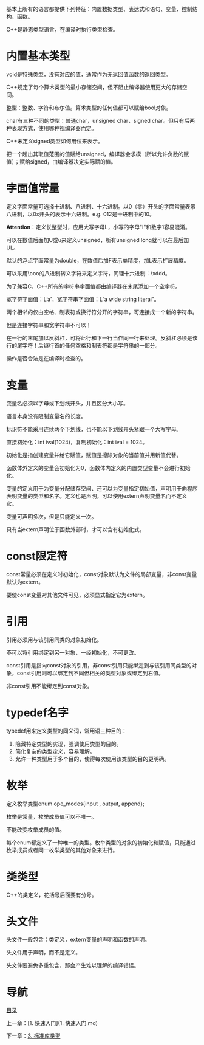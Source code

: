 基本上所有的语言都提供下列特征：内置数据类型、表达式和语句、变量、控制结构、函数。

C++是静态类型语言，在编译时执行类型检查。

# 内置基本类型

void是特殊类型，没有对应的值，通常作为无返回值函数的返回类型。

C++规定了每个算术类型的最小存储空间，但不阻止编译器使用更大的存储空间。

整型：整数、字符和布尔值。算术类型的任何值都可以赋给bool对象。

char有三种不同的类型：普通char，unsigned char，signed char。但只有后两种表现方式，使用哪种视编译器而定。

C++未定义signed类型如何用位来表示。

把一个超出其取值范围的值赋给unsigned，编译器会求模（所以允许负数的赋值）；赋给signed，由编译器决定实际赋的值。


# 字面值常量

定义字面常量可选择十进制、八进制、十六进制。以0（零）开头的字面常量表示八进制，以0x开头的表示十六进制。e.g. 012是十进制中的10。

**Attention**：定义长整型时，应用大写字母L，小写的字母"l"和数字1容易混淆。

可以在数值后面加U或u来定义unsigned，所有unsigned long就可以在最后加UL。

默认的浮点字面常量为double，在数值后加F表示单精度，加L表示扩展精度。

可以采用\ooo的八进制转义字符来定义字符，同理十六进制：\xddd。

为了兼容C，C++所有的字符串字面值都由编译器在末尾添加一个空字符。

宽字符字面值：L’a’，宽字符串字面值：L”a wide string literal”。

两个相邻的仅由空格、制表符或换行符分开的字符串，可连接成一个新的字符串。

但是连接字符串和宽字符串不可以！

在一行的末尾加以反斜杠，可将此行和下一行当作同一行来处理。反斜杠必须是该行的尾字符！后继行首的任何空格和制表符都是字符串的一部分。

操作是否合法是在编译时检查的。

# 变量

变量名必须以字母或下划线开头，并且区分大小写。

语言本身没有限制变量名的长度。

标识符不能采用连续两个下划线，也不能以下划线开头紧跟一个大写字母。

直接初始化：int ival(1024)，复制初始化：int ival = 1024。

初始化是指创建变量并给它赋值，赋值是擦除对象的当前值并用新值代替。

函数体外定义的变量会初始化为0，函数体内定义的内置类型变量不会进行初始化。

变量的定义用于为变量分配储存空间、还可以为变量指定初始值，声明用于向程序表明变量的类型和名字。定义也是声明，可以使用extern声明变量名而不定义它。

变量可声明多次，但是只能定义一次。

只有当extern声明位于函数外部时，才可以含有初始化式。


# const限定符

const常量必须在定义时初始化，const对象默认为文件的局部变量，非const变量默认为extern。

要使const变量对其他文件可见，必须显式指定它为extern。


# 引用

引用必须用与该引用同类的对象初始化。

不可以将引用绑定到另一对象，一经初始化，不可更改。

const引用是指向const对象的引用，非const引用只能绑定到与该引用同类型的对象，const引用则可以绑定到不同但相关的类型对象或绑定到右值。

非const引用不能绑定到const对象。 

# typedef名字

typedef用来定义类型的同义词，常用语三种目的：

1. 隐藏特定类型的实现，强调使用类型的目的。
2. 简化复杂的类型定义，容易理解。
3. 允许一种类型用于多个目的，使得每次使用该类型的目的更明确。


# 枚举

定义枚举类型enum ope_modes{input , output, append};

枚举是常量，枚举成员值可以不唯一。

不能改变枚举成员的值。

每个enum都定义了一种唯一的类型。枚举类型的对象的初始化和赋值，只能通过枚举成员或者同一枚举类型的其他对象来进行。


# 类类型

C++的类定义，花括号后面要有分号。


# 头文件

头文件一般包含：类定义，extern变量的声明和函数的声明。

头文件用于声明，而不是定义。

头文件要避免多重包含，那会产生难以理解的编译错误。


# 导航

[目录](README.md)

上一章：[1. 快速入门](1. 快速入门.md)

下一章：[3. 标准库类型](3. 标准库类型.md)
